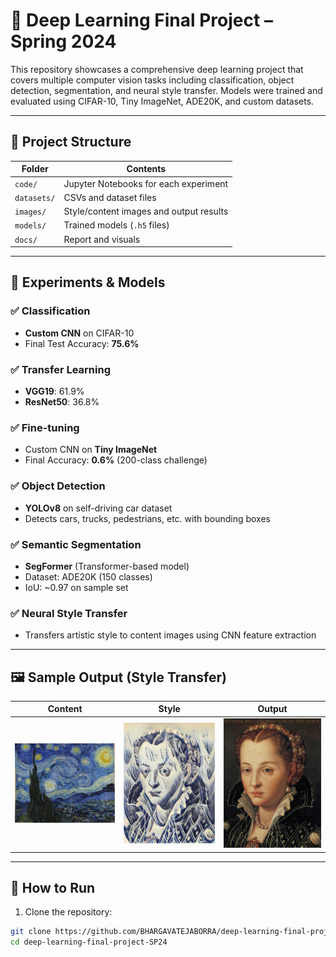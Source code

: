 # 🧠 Deep Learning Final Project – Spring 2024

This repository showcases a comprehensive deep learning project that covers multiple computer vision tasks including classification, object detection, segmentation, and neural style transfer. Models were trained and evaluated using CIFAR-10, Tiny ImageNet, ADE20K, and custom datasets.

---

## 📁 Project Structure

| Folder       | Contents |
|--------------|----------|
| `code/`      | Jupyter Notebooks for each experiment |
| `datasets/`  | CSVs and dataset files |
| `images/`    | Style/content images and output results |
| `models/`    | Trained models (`.h5` files) |
| `docs/`      | Report and visuals |

---

## 🧪 Experiments & Models

### ✅ Classification
- **Custom CNN** on CIFAR-10
- Final Test Accuracy: **75.6%**

### ✅ Transfer Learning
- **VGG19**: 61.9%
- **ResNet50**: 36.8%

### ✅ Fine-tuning
- Custom CNN on **Tiny ImageNet**
- Final Accuracy: **0.6%** (200-class challenge)

### ✅ Object Detection
- **YOLOv8** on self-driving car dataset
- Detects cars, trucks, pedestrians, etc. with bounding boxes

### ✅ Semantic Segmentation
- **SegFormer** (Transformer-based model)
- Dataset: ADE20K (150 classes)
- IoU: ~0.97 on sample set

### ✅ Neural Style Transfer
- Transfers artistic style to content images using CNN feature extraction

---

## 🖼️ Sample Output (Style Transfer)

| Content | Style | Output |
|---------|-------|--------|
| ![](images/1.jpg) | ![](images/1_style.jpg) | ![](images/1_c.jpg) |

---

## 🚀 How to Run

1. Clone the repository:
```bash
git clone https://github.com/BHARGAVATEJABORRA/deep-learning-final-project-SP24.git
cd deep-learning-final-project-SP24
